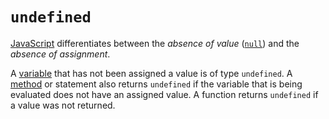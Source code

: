 # `undefined`

[JavaScript][language-javascript] differentiates between the _absence of value_ ([`null`][type-null]) and the _absence of assignment_.

A [variable][concept-variables] that has not been assigned a value is of type `undefined`. A [method][concept-functions] or statement also returns `undefined` if the variable that is being evaluated does not have an assigned value. A function returns `undefined` if a value was not returned.

[language-javascript]: ../../../languages/javascript/README.md
[concept-functions]: ../../../reference/concepts/functions.md
[concept-variables]: ../../../reference/concepts/variables.md
[type-null]: ../../../reference/types/null.md
